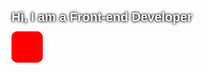 <h1 class="text">Hi, I am a Front-end Developer</h1>

<div class="ball"></div>
<div class="ball"></div>
<div class="ball"></div>
<div class="ball"></div>
<div class="ball"></div>

<style>
  .text {
    font-family: Montserrat, sans-serif;
    font-size: 20px;
    font-weight: 700;
    line-height: 20px;
    color: #fff;
    text-shadow: 0 0 3px #000, 0 0 5px #000;
    position: relative;
    z-index: 2;
}

.ball {
    width: 50px;
    height: 50px;
    background-color: red;
    border-radius: 10px;
    position: absolute;
    transition: background-color 0.5s, border-radius 0.5s;
}
</style>

<script>
  const balls = document.getElementsByClassName('ball');
const ballSize = 50; // розмір кулі
const speed = 1; // базова швидкість

for (let i = 0; i < balls.length; i++) {
   const ball = balls[i];
   let x = Math.random() * (window.innerWidth - ballSize);
   let y = Math.random() * (window.innerHeight - ballSize);
   let dx = (Math.random() < 0.5 ? -1 : 1) * speed; // випадковий напрямок по x
   let dy = (Math.random() < 0.5 ? -1 : 1) * speed; // випадковий напрямок по y

   function getRandomColor() {
      const letters = '0123456789ABCDEF';
      let color = '#';
      for (let j = 0; j < 6; j++) {
         color += letters[Math.floor(Math.random() * 16)];
      }
      return color;
   }

   function getRandomInt(min, max) {
   return Math.floor(Math.random() * (100 - 30 + 1)) + 30;
}

function getRandomShape() {
   return `${getRandomInt()}% ${getRandomInt()}% ${getRandomInt()}% ${getRandomInt()}% / ${getRandomInt()}% ${getRandomInt()}% ${getRandomInt()}% ${getRandomInt()}%`;
}

   function moveBall() {
      x += dx;
      y += dy;

      // Відбивання від стінок
      if (x <= 0 || x >= window.innerWidth - ballSize) {
         dx = -dx;
      }
      if (y <= 0 || y >= window.innerHeight - ballSize) {
         dy = -dy;
      }

      ball.style.left = x + 'px';
      ball.style.top = y + 'px';

      requestAnimationFrame(moveBall);
   }

   moveBall();
   setInterval(()=>{ball.style.backgroundColor = getRandomColor()}, 1000);
setInterval(()=>{ball.style.borderRadius = getRandomShape()}, 1000);
}
</script>

